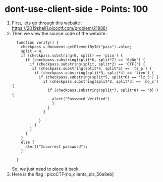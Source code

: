 # dont-use-client-side - Points: 100

1. First, lets go through this website : https://2019shell1.picoctf.com/problem/21888/
2. Then we view the source code of the website : 
    ```
      function verify() {
        checkpass = document.getElementById("pass").value;
        split = 4;
        if (checkpass.substring(0, split) == 'pico') {
          if (checkpass.substring(split*6, split*7) == '6a8e') {
            if (checkpass.substring(split, split*2) == 'CTF{') {
             if (checkpass.substring(split*4, split*5) == 'ts_p') {
              if (checkpass.substring(split*3, split*4) == 'lien') {
                if (checkpass.substring(split*5, split*6) == 'lz_5') {
                  if (checkpass.substring(split*2, split*3) == 'no_c') {
                    if (checkpass.substring(split*7, split*8) == 'b}') {
                      alert("Password Verified")
                      }
                    }
                  }

                }
              }
            }
          }
        }
        else {
          alert("Incorrect password");
        }

      }
    ```
    So, we just need to piece it back.
3. Here is the flag : picoCTF{no_clients_plz_56a8eb}
